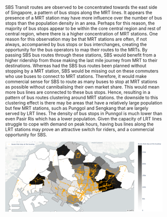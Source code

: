 SBS Transit routes are observed to be concentrated towards the east side of Singapore, a pattern of bus stops along the MRT lines. It appears the presence of a MRT station may have more influence over the number of bus stops than the population density in an area. Perhaps for this reason, the majority of bus stops appear to be within the core central region and rest of central region, where there is a higher concentration of MRT stations. 
One reason for this observation may be that MRT stations are often, if not always, accompanied by bus stops or bus interchanges, creating the opportunity for the bus operators to map their routes to the MRTs. By passing SBS bus routes through these stations, SBS would benefit from a higher ridership from those making the last mile journey from MRT to their destinations. Whereas had the SBS bus routes been planned without stopping by a MRT station, SBS would be missing out on these commuters who use buses to connect to MRT stations. Therefore, it would make commercial sense for SBS to route as many buses to stop at MRT stations as possible without cannibalising their own market share. This would mean more bus lines are connected to these bus stops. Hence, resulting in a pattern of bus routes clustering around MRT stations. 
the downside to this clustering effect is there may be areas that have a relatively large population but few MRT stations, such as Punggol and Sengkang that are largely served by LRT lines. The density of bus stops in Punngol is much lower than even Pasir Ris which has a lower population. Given the capacity of LRT lines struggle to cope with demand on peak hours, having bus lines along the LRT stations may prove an attractive switch for riders, and a commercial opportunity for SBS.

![alt text](https://github.com/Enduranced/SBS-Bus-Interactive-Map-Analysis/blob/main/Example_Of_Interactive_Map.png)


